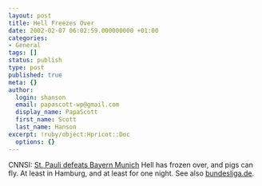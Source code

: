 ```yaml
---
layout: post
title: Hell Freezes Over
date: 2002-02-07 06:02:59.000000000 +01:00
categories:
- General
tags: []
status: publish
type: post
published: true
meta: {}
author:
  login: shanson
  email: papascott-wp@gmail.com
  display_name: PapaScott
  first_name: Scott
  last_name: Hanson
excerpt: !ruby/object:Hpricot::Doc
  options: {}
---
```

<p>CNNSI: <a href="http://sportsillustrated.cnn.com/soccer/news/2002/02/06/german_action/">St. Pauli defeats Bayern Munich</a> Hell has frozen over, and pigs can fly. At least in Hamburg, and at least for one night. See also <a href="http://www.bundesliga.de/en/bundesliga/detail.php?id=28811">bundesliga.de</a>.</p>
